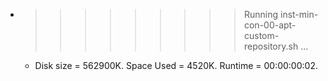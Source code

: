 * >>>>>>>>> Running inst-min-con-00-apt-custom-repository.sh ...
  * Disk size = 562900K. Space Used = 4520K. Runtime = 00:00:00:02.
